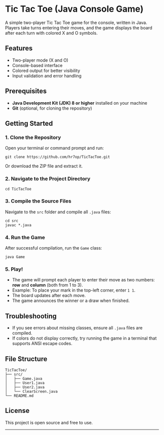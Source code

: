 # Tic Tac Toe (Java Console Game)

A simple two-player Tic Tac Toe game for the console, written in Java. Players take turns entering their moves, and the game displays the board after each turn with colored X and O symbols.

## Features

-   Two-player mode (X and O)
-   Console-based interface
-   Colored output for better visibility
-   Input validation and error handling

## Prerequisites

-   **Java Development Kit (JDK) 8 or higher** installed on your machine
-   **Git** (optional, for cloning the repository)

## Getting Started

### 1. Clone the Repository

Open your terminal or command prompt and run:

```
git clone https://github.com/hr7op/TicTacToe.git
```

Or download the ZIP file and extract it.

### 2. Navigate to the Project Directory

```
cd TicTacToe
```

### 3. Compile the Source Files

Navigate to the `src` folder and compile all `.java` files:

```
cd src
javac *.java
```

### 4. Run the Game

After successful compilation, run the `Game` class:

```
java Game
```

### 5. Play!

-   The game will prompt each player to enter their move as two numbers: **row** and **column** (both from 1 to 3).
-   Example: To place your mark in the top-left corner, enter `1 1`.
-   The board updates after each move.
-   The game announces the winner or a draw when finished.

## Troubleshooting

-   If you see errors about missing classes, ensure all `.java` files are compiled.
-   If colors do not display correctly, try running the game in a terminal that supports ANSI escape codes.

## File Structure

```
TicTacToe/
├── src/
│   ├── Game.java
│   ├── User1.java
│   ├── User2.java
│   └── ClearScreen.java
└── README.md
```

## License

This project is open source and free to use.

---
